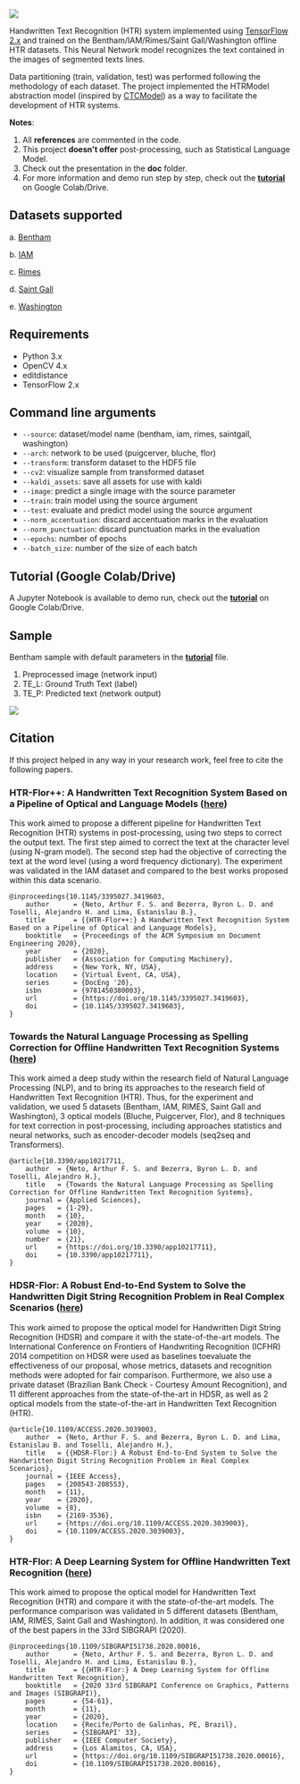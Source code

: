 <img src="https://github.com/arthurflor23/handwritten-text-recognition/blob/master/doc/image/header.png?raw=true">

Handwritten Text Recognition (HTR) system implemented using [TensorFlow 2.x](https://www.tensorflow.org/) and trained on the Bentham/IAM/Rimes/Saint Gall/Washington offline HTR datasets. This Neural Network model recognizes the text contained in the images of segmented texts lines.

Data partitioning (train, validation, test) was performed following the methodology of each dataset. The project implemented the HTRModel abstraction model (inspired by [CTCModel](https://github.com/ysoullard/CTCModel)) as a way to facilitate the development of HTR systems.

**Notes**:

1. All **references** are commented in the code.
2. This project **doesn't offer** post-processing, such as Statistical Language Model.
3. Check out the presentation in the **doc** folder.
4. For more information and demo run step by step, check out the **[tutorial](https://github.com/arthurflor23/handwritten-text-recognition/blob/master/src/tutorial.ipynb)** on Google Colab/Drive.

## Datasets supported

a. [Bentham](http://transcriptorium.eu/datasets/bentham-collection/)

b. [IAM](http://www.fki.inf.unibe.ch/databases/iam-handwriting-database)

c. [Rimes](http://www.a2ialab.com/doku.php?id=rimes_database:start)

d. [Saint Gall](http://www.fki.inf.unibe.ch/databases/iam-historical-document-database/saint-gall-database)

e. [Washington](http://www.fki.inf.unibe.ch/databases/iam-historical-document-database/washington-database)

## Requirements

- Python 3.x
- OpenCV 4.x
- editdistance
- TensorFlow 2.x

## Command line arguments

- `--source`: dataset/model name (bentham, iam, rimes, saintgall, washington)
- `--arch`: network to be used (puigcerver, bluche, flor)
- `--transform`: transform dataset to the HDF5 file
- `--cv2`: visualize sample from transformed dataset
- `--kaldi_assets`: save all assets for use with kaldi
- `--image`: predict a single image with the source parameter
- `--train`: train model using the source argument
- `--test`: evaluate and predict model using the source argument
- `--norm_accentuation`: discard accentuation marks in the evaluation
- `--norm_punctuation`: discard punctuation marks in the evaluation
- `--epochs`: number of epochs
- `--batch_size`: number of the size of each batch

## Tutorial (Google Colab/Drive)

A Jupyter Notebook is available to demo run, check out the **[tutorial](https://github.com/arthurflor23/handwritten-text-recognition/blob/master/src/tutorial.ipynb)** on Google Colab/Drive.

## Sample

Bentham sample with default parameters in the **[tutorial](https://github.com/arthurflor23/handwritten-text-recognition/blob/master/src/tutorial.ipynb)** file.

1. Preprocessed image (network input)
2. TE_L: Ground Truth Text (label)
3. TE_P: Predicted text (network output)

<img src="https://github.com/arthurflor23/handwritten-text-recognition/blob/master/doc/image/bentham_sample.png?raw=true">

## Citation

If this project helped in any way in your research work, feel free to cite the following papers.

### HTR-Flor++: A Handwritten Text Recognition System Based on a Pipeline of Optical and Language Models ([here](https://doi.org/10.1145/3395027.3419603))

This work aimed to propose a different pipeline for Handwritten Text Recognition (HTR) systems in post-processing, using two steps to correct the output text. The first step aimed to correct the text at the character level (using N-gram model). The second step had the objective of correcting the text at the word level (using a word frequency dictionary). The experiment was validated in the IAM dataset and compared to the best works proposed within this data scenario.

```
@inproceedings{10.1145/3395027.3419603,
    author      = {Neto, Arthur F. S. and Bezerra, Byron L. D. and Toselli, Alejandro H. and Lima, Estanislau B.},
    title       = {{HTR-Flor++:} A Handwritten Text Recognition System Based on a Pipeline of Optical and Language Models},
    booktitle   = {Proceedings of the ACM Symposium on Document Engineering 2020},
    year        = {2020},
    publisher   = {Association for Computing Machinery},
    address     = {New York, NY, USA},
    location    = {Virtual Event, CA, USA},
    series      = {DocEng '20},
    isbn        = {9781450380003},
    url         = {https://doi.org/10.1145/3395027.3419603},
    doi         = {10.1145/3395027.3419603},
}
```

### Towards the Natural Language Processing as Spelling Correction for Offline Handwritten Text Recognition Systems ([here](https://doi.org/10.3390/app10217711))

This work aimed a deep study within the research field of Natural Language Processing (NLP), and to bring its approaches to the research field of Handwritten Text Recognition (HTR). Thus, for the experiment and validation, we used 5 datasets (Bentham, IAM, RIMES, Saint Gall and Washington), 3 optical models (Bluche, Puigcerver, Flor), and 8 techniques for text correction in post-processing, including approaches statistics and neural networks, such as encoder-decoder models (seq2seq and Transformers).

```
@article{10.3390/app10217711,
    author  = {Neto, Arthur F. S. and Bezerra, Byron L. D. and Toselli, Alejandro H.},
    title   = {Towards the Natural Language Processing as Spelling Correction for Offline Handwritten Text Recognition Systems},
    journal = {Applied Sciences},
    pages   = {1-29},
    month   = {10},
    year    = {2020},
    volume  = {10},
    number  = {21},
    url     = {https://doi.org/10.3390/app10217711},
    doi     = {10.3390/app10217711},
}
```

### HDSR-Flor: A Robust End-to-End System to Solve the Handwritten Digit String Recognition Problem in Real Complex Scenarios ([here](https://doi.org/10.1109/ACCESS.2020.3039003))

This work aimed to propose the optical model for Handwritten Digit String Recognition (HDSR) and compare it with the state-of-the-art models. The International Conference on Frontiers of Handwriting Recognition (ICFHR) 2014 competition on HDSR were used as baselines toevaluate the effectiveness of our proposal, whose metrics, datasets and recognition methods were adopted for fair comparison. Furthermore, we also use a private dataset (Brazilian Bank Check - Courtesy Amount Recognition), and 11 different approaches from the state-of-the-art in HDSR, as well as 2 optical models from the state-of-the-art in Handwritten Text Recognition (HTR).

```
@article{10.1109/ACCESS.2020.3039003,
    author  = {Neto, Arthur F. S. and Bezerra, Byron L. D. and Lima, Estanislau B. and Toselli, Alejandro H.},
    title   = {{HDSR-Flor:} A Robust End-to-End System to Solve the Handwritten Digit String Recognition Problem in Real Complex Scenarios},
    journal = {IEEE Access},
    pages   = {208543-208553},
    month   = {11},
    year    = {2020},
    volume  = {8},
    isbn    = {2169-3536},
    url     = {https://doi.org/10.1109/ACCESS.2020.3039003},
    doi     = {10.1109/ACCESS.2020.3039003},
}
```

### HTR-Flor: A Deep Learning System for Offline Handwritten Text Recognition ([here](https://doi.org/10.1109/SIBGRAPI51738.2020.00016))

This work aimed to propose the optical model for Handwritten Text Recognition (HTR) and compare it with the state-of-the-art models. The performance comparison was validated in 5 different datasets (Bentham, IAM, RIMES, Saint Gall and Washington). In addition, it was considered one of the best papers in the 33rd SIBGRAPI (2020).

```
@inproceedings{10.1109/SIBGRAPI51738.2020.00016,
    author      = {Neto, Arthur F. S. and Bezerra, Byron L. D. and Toselli, Alejandro H. and Lima, Estanislau B.},
    title       = {{HTR-Flor:} A Deep Learning System for Offline Handwritten Text Recognition},
    booktitle   = {2020 33rd SIBGRAPI Conference on Graphics, Patterns and Images (SIBGRAPI)},
    pages       = {54-61},
    month       = {11},
    year        = {2020},
    location    = {Recife/Porto de Galinhas, PE, Brazil},
    series      = {SIBGRAPI' 33},
    publisher   = {IEEE Computer Society},
    address     = {Los Alamitos, CA, USA},
    url         = {https://doi.org/10.1109/SIBGRAPI51738.2020.00016},
    doi         = {10.1109/SIBGRAPI51738.2020.00016},
}
```
